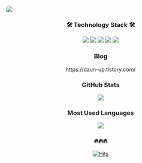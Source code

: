 <!--
**daun-up/daun-up** is a ✨ _special_ ✨ repository because its `README.md` (this file) appears on your GitHub profile.

Here are some ideas to get you started:

- 🔭 I’m currently working on ...
- 🌱 I’m currently learning ...
- 👯 I’m looking to collaborate on ...
- 🤔 I’m looking for help with ...
- 💬 Ask me about ...
- 📫 How to reach me: ...
- 😄 Pronouns: ...
- ⚡ Fun fact: ...
-->
<img src="https://capsule-render.vercel.app/api?type=venom&height=200&text=daun-up.&fontSize=70&color=#dcedc8](https://capsule-render.vercel.app/api?type=venom&height=300&color=dcedc8&text=daun-up&textBg=false&fontColor=7cb342&stroke=f1f8e9"/>



<h3 align="center">🛠 Technology Stack 🛠</h3>
<p align="center">
  <img src="https://img.shields.io/badge/javascript-%23323330.svg?style=for-the-badge&logo=javascript&logoColor=%23F7DF1E"/>
  <img src="https://img.shields.io/badge/python-3670A0?style=for-the-badge&logo=python&logoColor=ffdd54"/>
<img src="https://img.shields.io/badge/react-%2320232a.svg?style=for-the-badge&logo=react&logoColor=%2361DAFB"/>
<img src="https://img.shields.io/badge/vuejs-%2335495e.svg?style=for-the-badge&logo=vuedotjs&logoColor=%234FC08D"/>
<img src="https://img.shields.io/badge/Nuxt-002E3B?style=for-the-badge&logo=nuxtdotjs&logoColor=#00DC82"/>
</p>

<h3 align="center">Blog</h3>
<p align="center">
	https://daun-up.tistory.com/
</p>

<h3 align="center">GitHub Stats</h3>
<p align="center"> 
 <img src="https://github-readme-stats.vercel.app/api?username=daun-up&theme=swift&show_icons=true"/></a>
</p>

<h3 align="center">Most Used Languages</h3>
<p align="center"> 
 <img src="https://github-readme-stats.vercel.app/api/top-langs/?username=daun-up&layout=compact"/></a>
</p>



<h3 align="center">🔥🔥🔥</h3>

<div align=center>
  
[![Hits](https://hits.seeyoufarm.com/api/count/incr/badge.svg?url=https%3A%2F%2Fgithub.com%2Fdaun-up&count_bg=%23A1C485&title_bg=%23555555&icon=&icon_color=%23E7E7E7&title=hits&edge_flat=false)](https://hits.seeyoufarm.com)
  
</div>
